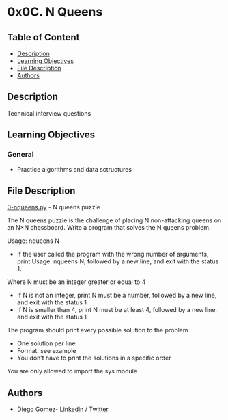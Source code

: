 # 0x0C. N Queens

## Table of Content
* [Description](#description)
* [Learning Objectives](#learning-objectives)
* [File Description](#file-description)
* [Authors](#authors)

## Description
Technical interview questions


## Learning Objectives
### General

- Practice algorithms and data sctructures


## File Description

[0-nqueens.py](0-nqueens.py) - N queens puzzle

The N queens puzzle is the challenge of placing N non-attacking queens on an N×N chessboard. Write a program that solves the N queens problem.

Usage: nqueens N
- If the user called the program with the wrong number of arguments, print Usage: nqueens N, followed by a new line, and exit with the status 1.

Where N must be an integer greater or equal to 4
- If N is not an integer, print N must be a number, followed by a new line, and exit with the status 1
- If N is smaller than 4, print N must be at least 4, followed by a new line, and exit with the status 1

The program should print every possible solution to the problem
- One solution per line
- Format: see example
- You don’t have to print the solutions in a specific order

You are only allowed to import the sys module


## Authors
* Diego Gomez- [Linkedin](https://www.linkedin.com/in/diego-g%C3%B3mez-8861b61a1/) / [Twitter](https://twitter.com/dagomez2530)